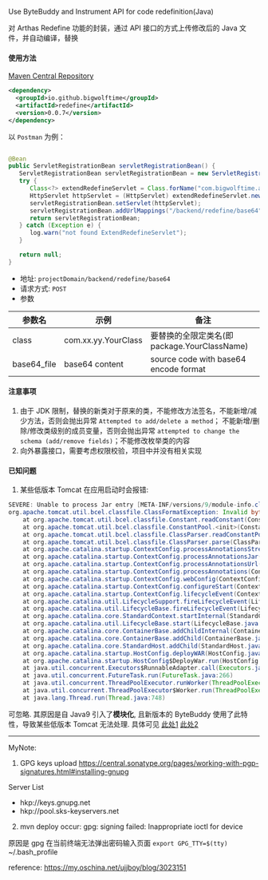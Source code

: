 Use ByteBuddy and Instrument API for code redefinition(Java)

对 Arthas Redefine 功能的封装，通过 API 接口的方式上传修改后的 Java 文件，并自动编译，替换

#### 使用方法

[Maven Central Repository](https://search.maven.org/artifact/io.github.bigwolftime/redefine) 

```xml
<dependency>
  <groupId>io.github.bigwolftime</groupId>
  <artifactId>redefine</artifactId>
  <version>0.0.7</version>
</dependency>
```

以 `Postman` 为例：

```java

@Bean
public ServletRegistrationBean servletRegistrationBean() {
   ServletRegistrationBean servletRegistrationBean = new ServletRegistrationBean();
   try {
      Class<?> extendRedefineServlet = Class.forName("com.bigwolftime.api.ExtendRedefineServlet");
      HttpServlet httpServlet = (HttpServlet) extendRedefineServlet.newInstance();
      servletRegistrationBean.setServlet(httpServlet);
      servletRegistrationBean.addUrlMappings("/backend/redefine/base64");
      return servletRegistrationBean;
   } catch (Exception e) {
      log.warn("not found ExtendRedefineServlet");
   }

   return null;
}
```

* 地址: `projectDomain/backend/redefine/base64`
* 请求方式: `POST`
* 参数

| 参数名         | 示例                  | 备注                                         |
|-------------|---------------------| -------------------------------------------- |
| class       | com.xx.yy.YourClass | 要替换的全限定类名(即 package.YourClassName) |
| base64_file | base64 content      | source code with base64 encode format                               |


#### 注意事项

1. 由于 JDK 限制，替换的新类对于原来的类，不能修改方法签名，不能新增/减少方法，否则会抛出异常 `Attempted to add/delete a method`；
   不能新增/删除/修改类级别的成员变量，否则会抛出异常 `attempted to change the schema (add/remove fields)`；不能修改枚举类的内容
2. 向外暴露接口，需要考虑权限校验，项目中并没有相关实现

#### 已知问题

1. 某些低版本 Tomcat 在应用启动时会报错:

```java
SEVERE: Unable to process Jar entry [META-INF/versions/9/module-info.class] from Jar [jar:file:/WEB-INF/lib/byte-buddy-agent-1.9.3.jar!/] for annotations
org.apache.tomcat.util.bcel.classfile.ClassFormatException: Invalid byte tag in constant pool: 19
	at org.apache.tomcat.util.bcel.classfile.Constant.readConstant(Constant.java:136)
	at org.apache.tomcat.util.bcel.classfile.ConstantPool.<init>(ConstantPool.java:59)
	at org.apache.tomcat.util.bcel.classfile.ClassParser.readConstantPool(ClassParser.java:208)
	at org.apache.tomcat.util.bcel.classfile.ClassParser.parse(ClassParser.java:118)
	at org.apache.catalina.startup.ContextConfig.processAnnotationsStream(ContextConfig.java:2055)
	at org.apache.catalina.startup.ContextConfig.processAnnotationsJar(ContextConfig.java:1931)
	at org.apache.catalina.startup.ContextConfig.processAnnotationsUrl(ContextConfig.java:1897)
	at org.apache.catalina.startup.ContextConfig.processAnnotations(ContextConfig.java:1882)
	at org.apache.catalina.startup.ContextConfig.webConfig(ContextConfig.java:1314)
	at org.apache.catalina.startup.ContextConfig.configureStart(ContextConfig.java:873)
	at org.apache.catalina.startup.ContextConfig.lifecycleEvent(ContextConfig.java:371)
	at org.apache.catalina.util.LifecycleSupport.fireLifecycleEvent(LifecycleSupport.java:117)
	at org.apache.catalina.util.LifecycleBase.fireLifecycleEvent(LifecycleBase.java:90)
	at org.apache.catalina.core.StandardContext.startInternal(StandardContext.java:5355)
	at org.apache.catalina.util.LifecycleBase.start(LifecycleBase.java:150)
	at org.apache.catalina.core.ContainerBase.addChildInternal(ContainerBase.java:901)
	at org.apache.catalina.core.ContainerBase.addChild(ContainerBase.java:877)
	at org.apache.catalina.core.StandardHost.addChild(StandardHost.java:632)
	at org.apache.catalina.startup.HostConfig.deployWAR(HostConfig.java:1073)
	at org.apache.catalina.startup.HostConfig$DeployWar.run(HostConfig.java:1857)
	at java.util.concurrent.Executors$RunnableAdapter.call(Executors.java:511)
	at java.util.concurrent.FutureTask.run(FutureTask.java:266)
	at java.util.concurrent.ThreadPoolExecutor.runWorker(ThreadPoolExecutor.java:1149)
	at java.util.concurrent.ThreadPoolExecutor$Worker.run(ThreadPoolExecutor.java:624)
	at java.lang.Thread.run(Thread.java:748)
```

可忽略. 其原因是自 Java9 引入了**模块化**, 且新版本的 ByteBuddy 使用了此特性，导致某些低版本 Tomcat 无法处理. 具体可见
   [此处1](https://stackoverflow.com/questions/53063324/severe-unable-to-process-jar-entry-module-info-class-in-tomcat-7-java-8)
   [此处2](https://github.com/classgraph/classgraph/issues/291#issuecomment-446493724)

---

MyNote:

1. GPG keys upload
   https://central.sonatype.org/pages/working-with-pgp-signatures.html#installing-gnupg

Server List   
* hkp://keys.gnupg.net
* hkp://pool.sks-keyservers.net


2. mvn deploy occur: gpg: signing failed: Inappropriate ioctl for device

原因是 gpg 在当前终端无法弹出密码输入页面
`export GPG_TTY=$(tty)`
~/.bash_profile

reference: https://my.oschina.net/ujjboy/blog/3023151